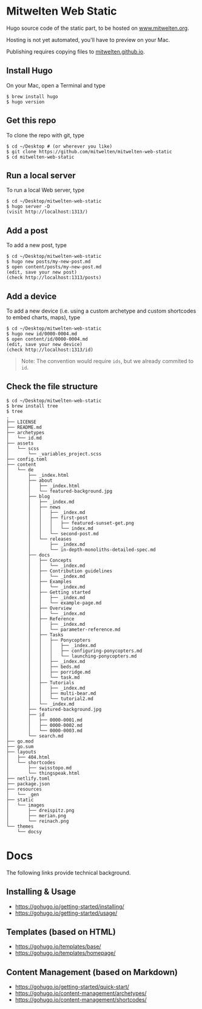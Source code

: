 # Mitwelten Web Static
Hugo source code of the static part, to be hosted on www.mitwelten.org.

Hosting is not yet automated, you'll have to preview on your Mac.

Publishing requires copying files to [mitwelten.github.io](https://github.com/mitwelten/mitwelten.github.io).

## Install Hugo
On your Mac, open a Terminal and type

```
$ brew install hugo
$ hugo version
```

## Get this repo
To clone the repo with git, type

```
$ cd ~/Desktop # (or wherever you like)
$ git clone https://github.com/mitwelten/mitwelten-web-static
$ cd mitwelten-web-static
```

## Run a local server
To run a local Web server, type

```
$ cd ~/Desktop/mitwelten-web-static
$ hugo server -D
(visit http://localhost:1313/)
```

## Add a post
To add a new post, type

```
$ cd ~/Desktop/mitwelten-web-static
$ hugo new posts/my-new-post.md
$ open content/posts/my-new-post.md
(edit, save your new post)
(check http://localhost:1313/posts)
```

## Add a device
To add a new device (i.e. using a custom archetype and custom shortcodes to embed charts, maps), type

```
$ cd ~/Desktop/mitwelten-web-static
$ hugo new id/0000-0004.md
$ open content/id/0000-0004.md
(edit, save your new device)
(check http://localhost:1313/id)
```
> Note: The convention would require `ids`, but we already commited to `id`.

## Check the file structure
```
$ cd ~/Desktop/mitwelten-web-static
$ brew install tree
$ tree
.
├── LICENSE
├── README.md
├── archetypes
│   └── id.md
├── assets
│   └── scss
│       └── _variables_project.scss
├── config.toml
├── content
│   └── de
│       ├── _index.html
│       ├── about
│       │   ├── _index.html
│       │   └── featured-background.jpg
│       ├── blog
│       │   ├── _index.md
│       │   ├── news
│       │   │   ├── _index.md
│       │   │   ├── first-post
│       │   │   │   ├── featured-sunset-get.png
│       │   │   │   └── index.md
│       │   │   └── second-post.md
│       │   └── releases
│       │       ├── _index.md
│       │       └── in-depth-monoliths-detailed-spec.md
│       ├── docs
│       │   ├── Concepts
│       │   │   └── _index.md
│       │   ├── Contribution guidelines
│       │   │   └── _index.md
│       │   ├── Examples
│       │   │   └── _index.md
│       │   ├── Getting started
│       │   │   ├── _index.md
│       │   │   └── example-page.md
│       │   ├── Overview
│       │   │   └── _index.md
│       │   ├── Reference
│       │   │   ├── _index.md
│       │   │   └── parameter-reference.md
│       │   ├── Tasks
│       │   │   ├── Ponycopters
│       │   │   │   ├── _index.md
│       │   │   │   ├── configuring-ponycopters.md
│       │   │   │   └── launching-ponycopters.md
│       │   │   ├── _index.md
│       │   │   ├── beds.md
│       │   │   ├── porridge.md
│       │   │   └── task.md
│       │   ├── Tutorials
│       │   │   ├── _index.md
│       │   │   ├── multi-bear.md
│       │   │   └── tutorial2.md
│       │   └── _index.md
│       ├── featured-background.jpg
│       ├── id
│       │   ├── 0000-0001.md
│       │   ├── 0000-0002.md
│       │   └── 0000-0003.md
│       └── search.md
├── go.mod
├── go.sum
├── layouts
│   ├── 404.html
│   └── shortcodes
│       ├── swisstopo.md
│       └── thingspeak.html
├── netlify.toml
├── package.json
├── resources
│   └── _gen
├── static
│   └── images
│       ├── dreispitz.png
│       ├── merian.png
│       └── reinach.png
└── themes
    └── docsy

```

# Docs
The following links provide technical background.

## Installing & Usage
* https://gohugo.io/getting-started/installing/
* https://gohugo.io/getting-started/usage/

## Templates (based on HTML)
* https://gohugo.io/templates/base/
* https://gohugo.io/templates/homepage/

## Content Management (based on Markdown)
* https://gohugo.io/getting-started/quick-start/
* https://gohugo.io/content-management/archetypes/
* https://gohugo.io/content-management/shortcodes/
